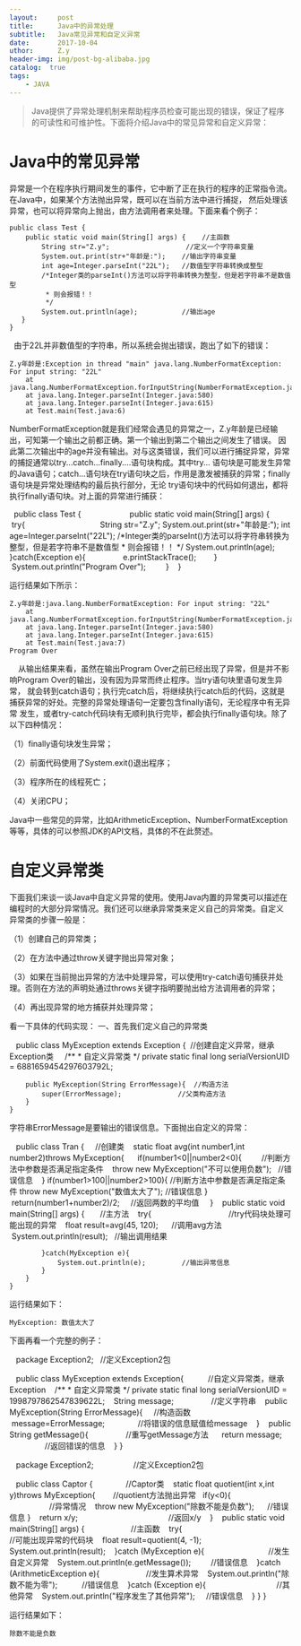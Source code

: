 ```yaml
--- 
layout:     post 
title:      Java中的异常处理 
subtitle:   Java常见异常和自定义异常 
date:       2017-10-04 
uthor:      Z.y 
header-img: img/post-bg-alibaba.jpg
catalog:  true
tags: 
    - JAVA
---
```




>Java提供了异常处理机制来帮助程序员检查可能出现的错误，保证了程序的可读性和可维护性。下面将介绍Java中的常见异常和自定义异常：


# Java中的常见异常
异常是一个在程序执行期间发生的事件，它中断了正在执行的程序的正常指令流。在Java中，如果某个方法抛出异常，既可以在当前方法中进行捕捉，
然后处理该异常，也可以将异常向上抛出，由方法调用者来处理。下面来看个例子：

    public class Test {
	    public static void main(String[] args) {    //主函数
		    String str="Z.y";                   //定义一个字符串变量
		    System.out.print(str+"年龄是:");    //输出字符串变量
		    int age=Integer.parseInt("22L");   //数值型字符串转换成整型
		    /*Integer类的parseInt()方法可以将字符串转换为整型，但是若字符串不是数值型
		     * 则会报错！！
		     */
		    System.out.println(age);           //输出age
	   }
    }
   
由于22L并非数值型的字符串，所以系统会抛出错误，跑出了如下的错误：

    Z.y年龄是:Exception in thread "main" java.lang.NumberFormatException: For input string: "22L"
	    at java.lang.NumberFormatException.forInputString(NumberFormatException.java:65)
	    at java.lang.Integer.parseInt(Integer.java:580)
	    at java.lang.Integer.parseInt(Integer.java:615)
	    at Test.main(Test.java:6)

NumberFormatException就是我们经常会遇见的异常之一，Z.y年龄是已经输出，可知第一个输出之前都正确。第一个输出到第二个输出之间发生了错误。
因此第二次输出中的age并没有输出。对与这类错误，我们可以进行捕捉异常，异常的捕捉通常以try...catch...finally....语句块构成。其中try...
语句块是可能发生异常的Java语句；catch...语句块在try语句块之后，作用是激发被捕获的异常；finally语句块是异常处理结构的最后执行部分，无论
try语句块中的代码如何退出，都将执行finally语句块。对上面的异常进行捕获：

     public class Test {                   
	        public static void main(String[] args) {      
		        try{                               
			        String str="Z.y";
			        System.out.print(str+"年龄是:");
			        int age=Integer.parseInt("22L");
			        /*Integer类的parseInt()方法可以将字符串转换为整型，但是若字符串不是数值型
			         * 则会报错！！
			         */
			        System.out.println(age);
		        }catch(Exception e){             
			        e.printStackTrace();     
		        }
		        System.out.println("Program Over");     
	        }
        }
    
运行结果如下所示：

    Z.y年龄是:java.lang.NumberFormatException: For input string: "22L"
	    at java.lang.NumberFormatException.forInputString(NumberFormatException.java:65)
	    at java.lang.Integer.parseInt(Integer.java:580)
	    at java.lang.Integer.parseInt(Integer.java:615)
	    at Test.main(Test.java:7)
    Program Over
    
从输出结果来看，虽然在输出Program Over之前已经出现了异常，但是并不影响Program Over的输出，没有因为异常而终止程序。当try语句块里语句发生异常，
就会转到catch语句；执行完catch后，将继续执行catch后的代码，这就是捕获异常的好处。完整的异常处理语句一定要包含finally语句，无论程序中有无异常
发生，或者try-catch代码块有无顺利执行完毕，都会执行finally语句块。除了以下四种情况：  

（1）finally语句块发生异常；   

（2）前面代码使用了System.exit()退出程序；  

（3）程序所在的线程死亡；  

（4）关闭CPU；  

Java中一些常见的异常，比如ArithmeticException、NumberFormatException等等，具体的可以参照JDK的API文档，具体的不在此赘述。

# 自定义异常类
下面我们来谈一谈Java中自定义异常的使用。使用Java内置的异常类可以描述在编程时的大部分异常情况。我们还可以继承异常类来定义自己的异常类。自定义
异常类的步骤一般是：  

（1）创建自己的异常类；  

（2）在方法中通过throw关键字抛出异常对象；  

（3）如果在当前抛出异常的方法中处理异常，可以使用try-catch语句捕获并处理。否则在方法的声明处通过throws关键字指明要抛出给方法调用者的异常；  

（4）再出现异常的地方捕获并处理异常；  

看一下具体的代码实现：
一、首先我们定义自己的异常类

    public class MyException extends Exception {  //创建自定义异常，继承Exception类
	     /**
	     * 自定义异常类
	     */
	    private static final long serialVersionUID = 6881659454297603792L;

	    public MyException(String ErrorMessage){  //构造方法
		    super(ErrorMessage);              //父类构造方法
	    }
    }

字符串ErrorMessage是要输出的错误信息。下面抛出自定义的异常：

    public class Tran {     //创建类
	    static float avg(int number1,int number2)throws MyException{
	   	    if(number1<0||number2<0){         //判断方法中参数是否满足指定条件
			    throw new MyException("不可以使用负数");    //错误信息
		    }
		    if(number1>100||number2>100){     //判断方法中参数是否满足指定条件
			    throw new MyException("数值太大了");        //错误信息
		    }
		    return(number1+number2)/2;     //返回两数的平均值
	     }
	    public static void main(String[] args) {       //主方法
		    try{                                   //try代码块处理可能出现的异常
			    float result=avg(45, 120);      //调用avg方法
			    System.out.println(result);    //输出调用结果
					
		    }catch(MyException e){
			    System.out.println(e);         //输出异常信息
		    }
	    }
    }

运行结果如下：

    MyException: 数值太大了

下面再看一个完整的例子：

    package Exception2;   //定义Exception2包

    public class MyException extends Exception{           //自定义异常类，继承Exception
	    /**
	     * 自定义异常类
	     */
	    private static final long serialVersionUID = 1998797862547839622L;
	    String message;                  //定义字符串
	    public MyException(String ErrorMessage){     //构造函数
		    message=ErrorMessage;               //将错误的信息赋值给message
	    }
	    public String getMessage(){                 //重写getMessage方法
	    	    return message;                     //返回错误的信息
	    }
    }


    package Exception2;                  //定义Exception2包

    public class Captor {                //Captor类
	    static float quotient(int x,int y)throws MyException{        //quotient方法抛出异常
		   if(y<0){                                              //异常情况
			    throw new MyException("除数不能是负数");      //错误信息 
		    }
		    return x/y;                                          //返回x/y
	    }
	    public static void main(String[] args) {                     //主函数
		    try{                                                 //可能出现异常的代码块
			    float result=quotient(4, -1);
			    System.out.println(result);
		    }catch (MyException e){                              //发生自定义异常
			    System.out.println(e.getMessage());          //错误信息
		    }catch (ArithmeticException e){                      //发生算术异常
			    System.out.println("除数不能为零");           //错误信息
		    }catch (Exception e){                                //其他异常
			    System.out.println("程序发生了其他异常");      //错误信息
		    }
	    }
     }

运行结果如下：

    除数不能是负数



